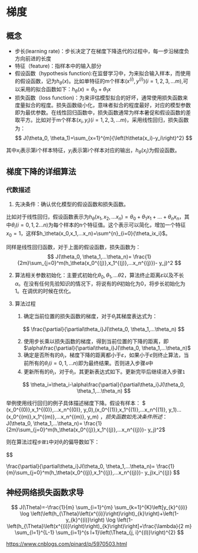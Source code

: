 # 梯度

## 概念

- 步长(learning rate)：步长决定了在梯度下降迭代的过程中，每一步沿梯度负方向前进的长度
- 特征（feature)：指样本中的输入部分
- 假设函数（hypothesis function):在监督学习中，为来拟合输入样本，而使用的假设函数，记为$h_\theta(x)$。比如单特征的m个样本$(x^{(i)},y^{(i)})(i=1,2,3,...m)$,可以采用的拟合函数如下：$h_\theta(x)=\theta_0 + \theta_1x$
- 损失函数（loss function)：为来评估模型拟合的好坏，通常使用损失函数来度量拟合的程度。损失函数级小化，意味者拟合的程度最好，对应的模型参数即为最优参数。在线性回归函数中，损失函数通常为样本暑促和假设函数的差取平方。比如对于m个样本$(x_i,y_i)(i=1,2,3,...m)$，采用线性回归，损失函数为：
$$
J(\theta_0, \theta_1)=\sum_{x=1}^{m}{\left(h\theta(x_i)-y_i\right)^2}
$$

其中$x_i$表示第i个样本特征，$y_i$表示第i个样本对应的输出，$h_\theta(x_i)$为假设函数。

## 梯度下降的详细算法
### 代数描述
1. 先决条件：确认优化模型的假设函数和损失函数。
   
比如对于线性回归，假设函数表示为$h_\theta(x_1,x_2,...x_n)=\theta_0+\theta_1x_1+...+\theta_nx_n$，其中$\theta_i(i=0,1,2...n)$为每个样本的n个特征值。这个表示可以简化，增加一个特征$x_0=1$，这样$h_\theta(x_0,x_1,...x_n)=\sum^{n}_{i=0}{\theta_ix_i}$。

同样是线性回归函数，对于上面的假设函数，损失函数为：
$$
J(\theta_0, \theta_1,...\theta_n)=
\frac{1}{2m}\sum_{j=0}^m(h_\theta(x_0^{(j)},x_1^{(j)},...x_n^{(j)})- y_j)^2
$$

2. 算法相关参数初始化：主要式初始化$\theta_0, \theta_1, ...\theta2$，算法终止距离$\varepsilon$以及不长$\alpha$。在没有任何先验知识的情况下，将说有的$\theta$初始化为0，将步长初始化为1。在调优的时候在优化。
3. 算法过程
 
    1. 确定当前位置的损失函数的梯度，对于$\theta_i$其梯度表达式为：
   
    $$
    \frac{\partial}{\partial\theta_i}J(\theta_0, \theta_1,...\theta_n)
    $$

    2. 使用步长乘以损失函数的梯度，得到当前位置的下降的距离，即$\alpha\frac{\partial}{\partial\theta_i}J(\theta_0, \theta_1,...\theta_n)$
    3. 确定是否所有的$\theta_i$，梯度下降的距离都小于$\varepsilon$，如果小于$\varepsilon$则终止算法，当前所有的$\theta_i(i=0,1,...n)$即为最终结果。否则进入步骤`4`中
    4. 更新所有的$\theta_i$，对于$\theta_i$，其更新表达式如下。更新完毕后继续进入步骤`1`
    
    $$
    \theta_i=\theta_i-\alpha\frac{\partial}{\partial\theta_i}J(\theta_0, \theta_1,...\theta_n)
    $$

举例使用线行回归的例子具体描述梯度下降。假设有样本：
$
(x_0^{(0)},x_1^{(0)},...x_n^{(0)}, y_0),(x_0^{(1)},x_1^{(1)},...x_n^{(1)}, y_1)...(x_0^{(m)},x_1^{(m)},...x_n^{(m)}, y_m)
$，损失函数如先决条件所述：$J(\theta_0, \theta_1,...\theta_n)=
\frac{1}{2m}\sum_{j=0}^m(h_\theta(x_0^{(j)},x_1^{(j)},...x_n^{(j)})- y_j)^2$

则在算法过程`步骤1`中对$\theta_i$的偏导数如下：

$$

\frac{\partial}{\partial\theta_i}J(\theta_0, \theta_1,...\theta_n)=
\frac{1}{m}\sum_{j=0}^m(h_\theta(x_0^{(j)},x_1^{(j)},...x_n^{(j)})- y_j)x_i^{(j)}
$$


## 神经网络损失函数求导

$$
J(\Theta)=-\frac{1}{m} \sum_{i=1}^{m} \sum_{k=1}^{K}\left[y_{k}^{(i)} \log \left(\left(h_{\Theta}\left(x^{(i)}\right)\right)_{k}\right)+\left(1-y_{k}^{(i)}\right) \log \left(1-\left(h_{\Theta}\left(x^{(i)}\right)\right)_{k}\right)\right]+\frac{\lambda}{2 m} \sum_{l=1}^{L-1} \sum_{i=1}^{s l+1}\left(\Theta_{j, i}^{(l)}\right)^{2}
$$


https://www.cnblogs.com/pinard/p/5970503.html